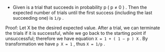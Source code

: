 * Given is a trial that succeeds in probability p ( p ≠ 0 ) . Then the expected number of trials until the first success (including the last succeeding one) 
is `1/p` . 

Proof: Let X be the desired expected value. After a trial, we can terminate the trials if it is successful, while we go back to the starting point if unsuccessful; 
therefore we have equation `X = 1 + ( 1 − p ) X` . By transformation we have `p X = 1` , thus `X = 1/p` .
